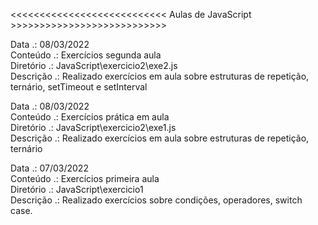 <<<<<<<<<<<<<<<<<<<<<<<<<<< Aulas de JavaScript >>>>>>>>>>>>>>>>>>>>>>>>>>>

Data      .: 08/03/2022 <br/>
Conteúdo  .: Exercícios segunda aula<br/>
Diretório .: JavaScript\exercicio2\exe2.js <br/>
Descrição .: Realizado exercícios em aula sobre estruturas de repetição, ternário, setTimeout e setInterval<br/>

Data      .: 08/03/2022 <br/>
Conteúdo  .: Exercícios prática em aula<br/>
Diretório .: JavaScript\exercicio2\exe1.js <br/>
Descrição .: Realizado exercícios em aula sobre estruturas de repetição, ternário<br/>

Data      .: 07/03/2022 <br/>
Conteúdo  .: Exercícios primeira aula <br/>
Diretório .: JavaScript\exercicio1 <br/>
Descrição .: Realizado exercícios sobre condições, operadores, switch case.<br/>